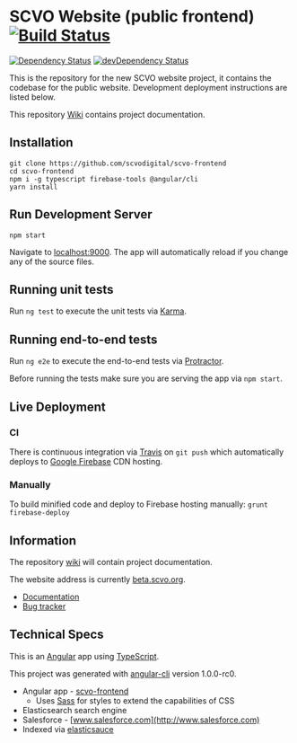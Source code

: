 # SCVO Website (public frontend) [![Build Status](https://travis-ci.org/scvodigital/scvo-frontend.svg?branch=dev)](https://travis-ci.org/scvodigital/scvo-frontend)

[![Dependency Status](https://david-dm.org/scvodigital/scvo-frontend/dev.svg)](https://david-dm.org/scvodigital/scvo-frontend/dev) [![devDependency Status](https://david-dm.org/scvodigital/scvo-frontend/dev/dev-status.svg)](https://david-dm.org/scvodigital/scvo-frontend/dev?type=dev)

This is the repository for the new SCVO website project, it contains the codebase for the public website. Development deployment instructions are listed below.

This repository [Wiki](https://github.com/scvodigital/scvo-frontend/wiki) contains project documentation.

## Installation
```
git clone https://github.com/scvodigital/scvo-frontend
cd scvo-frontend
npm i -g typescript firebase-tools @angular/cli
yarn install
```

## Run Development Server
```
npm start
```
Navigate to [localhost:9000](http://localhost:9000). The app will automatically reload if you change any of the source files.

## Running unit tests
Run `ng test` to execute the unit tests via [Karma](https://karma-runner.github.io).

## Running end-to-end tests
Run `ng e2e` to execute the end-to-end tests via [Protractor](http://www.protractortest.org/).

Before running the tests make sure you are serving the app via `npm start`.

## Live Deployment
### CI
There is continuous integration via [Travis](https://travis-ci.org) on `git push` which automatically deploys to [Google Firebase](https://firebase.google.com) CDN hosting.

### Manually
To build minified code and deploy to Firebase hosting manually: `grunt firebase-deploy`

## Information
The repository [wiki](https://github.com/scvodigital/scvo-frontend/wiki) will contain project documentation.

The website address is currently [beta.scvo.org](https://beta.scvo.org).

* [Documentation](https://github.com/scvodigital/scvo-frontend/wiki)
* [Bug tracker](https://github.com/scvodigital/scvo-frontend/issues)

## Technical Specs
This is an [Angular](https://angular.io) app using [TypeScript](https://www.typescriptlang.org).

This project was generated with [angular-cli](https://github.com/angular/angular-cli) version 1.0.0-rc0.

* Angular app - [scvo-frontend](https://beta.scvo.org)
    * Uses [Sass](http://sass-lang.com) for styles to extend the capabilities of CSS
* Elasticsearch search engine
* Salesforce - [www.salesforce.com](http://www.salesforce.com)
* Indexed via [elasticsauce](https://github.com/scvodigital/elasticsauce-importer)
